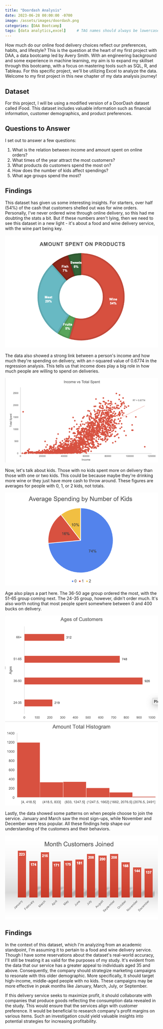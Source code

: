 ```yaml
---
title: "Doordash Analysis"
date: 2023-06-28 00:00:00 -0700
image: /assets/images/doordash.png
categories: [DAA Bootcamp]
tags: [data analytics,excel]     # TAG names should always be lowercase
---
```



How much do our online food delivery choices reflect our preferences, habits, and lifestyle? This is the question at the heart of my first project with DAA, a data bootcamp led by Avery Smith. With an engineering background and some experience in machine learning, my aim is to expand my skillset through this bootcamp, with a focus on mastering tools such as SQL, R, and Tableau. For this specific project, we'll be utilizing Excel to analyze the data. Welcome to my first project in this new chapter of my data analysis journey!

## Dataset

For this project, I will be using a modified version of a DoorDash dataset called iFood. This dataset includes valuable information such as financial information, customer demographics, and product preferences. 

## Questions to Answer

I set out to answer a few questions:
1. What is the relation between income and amount spent on online orders?
2. What times of the year attract the most customers?
3. What products do customers spend the most on?
4. How does the number of kids affect spendings?
5. What age groups spend the most?

## Findings


This dataset has given us some interesting insights. For starters, over half (54%) of the cash that customers shelled out was for wine orders. Personally, I've never ordered wine through online delivery, so this had me doubting the stats a bit. But if these numbers aren't lying, then we need to see this dataset in a new light - it's about a food and wine delivery service, with the wine part being key.

![by origin](/assets/images/products.png)

The data also showed a strong link between a person's income and how much they're spending on delivery, with an r-squared value of 0.6774 in the regression analysis. This tells us that income does play a big role in how much people are willing to spend on deliveries.

![by origin](/assets/images/line.png)

Now, let's talk about kids. Those with no kids spent more on delivery than those with one or two kids. This could be because maybe they're drinking more wine or they just have more cash to throw around. These figures are averages for people with 0, 1, or 2 kids, not totals.

![by origin](/assets/images/kids.png)

Age also plays a part here. The 36-50 age group ordered the most, with the 51-65 group coming next. The 24-35 group, however, didn't order much. It's also worth noting that most people spent somewhere between 0 and 400 bucks on delivery.

![by origin](/assets/images/age.png)
![by origin](/assets/images/amount.png)

Lastly, the data showed some patterns on when people choose to join the service. January and March saw the most sign-ups, while November and December were less popular. All these findings help shape our understanding of the customers and their behaviors.

![by origin](/assets/images/month.png)


## Findings

In the context of this dataset, which I'm analyzing from an academic standpoint, I'm assuming it to pertain to a food and wine delivery service. Though I have some reservations about the dataset's real-world accuracy, I'll still be treating it as valid for the purposes of my study. It's evident from the data that our service has a greater appeal to individuals aged 35 and above. Consequently, the company should strategize marketing campaigns to resonate with this older demographic. More specifically, It should target high-income, middle-aged people with no kids. These campaigns may be more effective in peak months like January, March, July, or September.

If this delivery service seeks to maximize profit, it should collaborate with companies that produce goods reflecting the consumption data revealed in the study. This would ensure that the services align with customer preference. It would be beneficial to research company's profit margins on various items. Such an investigation could yield valuable insights into potential strategies for increasing profitability.





